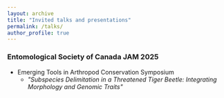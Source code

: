 ```yaml
---
layout: archive
title: "Invited talks and presentations"
permalink: /talks/
author_profile: true
---
```


### Entomological Society of Canada JAM 2025

* Emerging Tools in Arthropod Conservation Symposium
  * _"Subspecies Delimitation in a Threatened Tiger Beetle: Integrating Morphology and Genomic Traits"_


